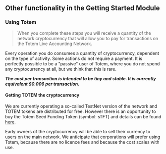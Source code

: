 ## Other functionality in the Getting Started Module

### Using Totem

> When you complete these steps you will receive a quantity of the network cryptocurrency that will allow you to pay for transactions on the Totem Live Accounting Network.

Every operation you do consumes a quantity of cryptocurrency, dependent on the type of activity. Some actions do not require a payment. It is perfectly possible to be a "passive" user of Totem, where you do not spend any cryptocurrency at all, but we think that this is rare.

_**The cost per transaction is intended to be tiny and stable. It is currently equivalent $0.006 per transaction.**_

#### Getting TOTEM the cryptocurrency

We are currently operating a so-called TestNet version of the network and TOTEM tokens are distributed for free. However there is an opportunity to buy the Totem Seed Funding Token (symbol: sTFT) and details can be found [here](information/issuance/funding-token.md).

Early owners of the cryptocurrency will be able to sell their currency to users on the main network. We anticipate that corporations will prefer using Totem, because there are no licence fees and because the cost scales with use.

<!-- To read more about this see the [**About the Crowdsale**](crowdsale-docs/crowdsale.md) documents. -->